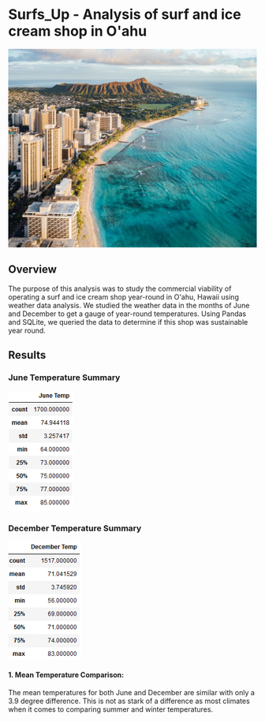# Surfs_Up - Analysis of surf and ice cream shop in O'ahu
![](https://github.com/JonathanBrown003/surfs_up/blob/07989260c5387df884ae3716262cc9369cc42d70/Resources/Oahu.jpg)
## Overview
The purpose of this analysis was to study the commercial viability of operating a surf and ice cream shop year-round in O'ahu, Hawaii using weather data analysis. We studied the weather data in the months of June and December to get a gauge of year-round temperatures. Using Pandas and SQLite, we queried the data to determine if this shop was sustainable year round. 
## Results
### June Temperature Summary                         
![](https://github.com/JonathanBrown003/surfs_up/blob/406049d9683889a5a58ccf2f60fa02a8807bd879/Resources/June_Temp.PNG)
### December Temperature Summary
![](https://github.com/JonathanBrown003/surfs_up/blob/406049d9683889a5a58ccf2f60fa02a8807bd879/Resources/December_Temp.PNG)
#### 1. Mean Temperature Comparison:     
The mean temperatures for both June and December are similar with only a 3.9 degree difference. This is not as stark of a difference as most climates when it comes     to comparing summer and winter temperatures. 
